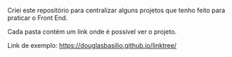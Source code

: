 Criei este repositório para centralizar alguns projetos que tenho feito para praticar o Front End.

Cada pasta contém um link onde é possível ver o projeto.


Link de exemplo: https://douglasbasilio.github.io/linktree/
